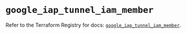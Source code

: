 # `google_iap_tunnel_iam_member`

Refer to the Terraform Registry for docs: [`google_iap_tunnel_iam_member`](https://registry.terraform.io/providers/hashicorp/google-beta/6.34.1/docs/resources/google_iap_tunnel_iam_member).
